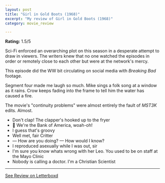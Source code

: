```yaml
---
layout: post
title: "Girl in Gold Boots (1968)"
excerpt: "My review of Girl in Gold Boots (1968)"
category: movie_review

---
```


**Rating:** 1.5/5

Sci-Fi enforced an overarching plot on this season in a desperate attempt to draw in viewers. The writers knew that no one watched the episodes in order or remotely close to each other but were at the network's mercy.

This episode did the WW bit circulating on social media with <i>Breaking Bad</i> footage.

Segment four made me laugh so much. Mike sings a folk song at a window as it rains. Crow keeps fading into the frame to tell him the water has caused a fire.

The movie's "continuity problems" were almost entirely the fault of <i>MST3K</i> edits. Almost.

* Don't clap! The clapper's hooked up to the fryer
* 🎵 We're the Bank of America, woah-oh!
* I guess that's groovy
* Well met, fair Critter
* — How are you doing? — How would I know?
* I reproduced asexually while I was out, sir
* I'm sure you know whats wrong with her Leo.  You used to be on staff at the Mayo Clinic
* Nobody is calling a doctor. I'm a Christian Scientist

<hr>

[See Review on Letterboxd](https://boxd.it/6ajU1v)
